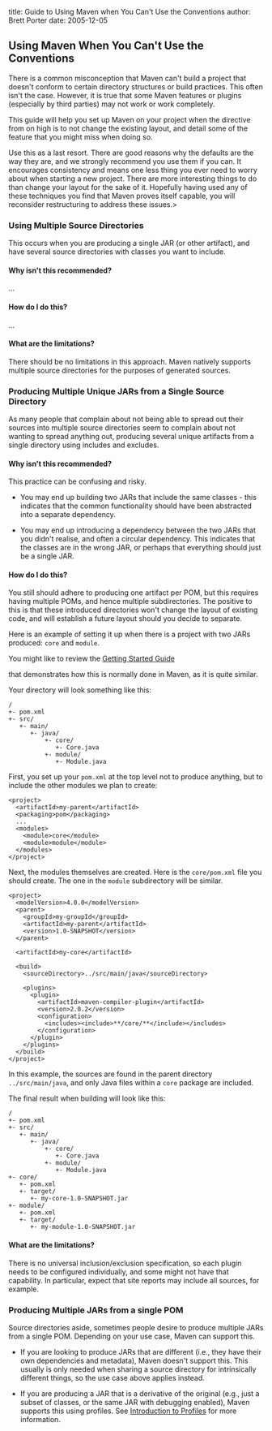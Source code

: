 title: Guide to Using Maven when You Can't Use the Conventions
author: Brett Porter
date: 2005-12-05

<!--
Licensed to the Apache Software Foundation (ASF) under one
or more contributor license agreements.  See the NOTICE file
distributed with this work for additional information
regarding copyright ownership.  The ASF licenses this file
to you under the Apache License, Version 2.0 (the
"License"); you may not use this file except in compliance
with the License.  You may obtain a copy of the License at

    http://www.apache.org/licenses/LICENSE-2.0

Unless required by applicable law or agreed to in writing,
software distributed under the License is distributed on an
"AS IS" BASIS, WITHOUT WARRANTIES OR CONDITIONS OF ANY
KIND, either express or implied.  See the License for the
specific language governing permissions and limitations
under the License.
-->
## Using Maven When You Can't Use the Conventions

 There is a common misconception that Maven can't build a project that doesn't conform to certain directory structures or build practices. This often isn't the case. However, it is true that some Maven features or plugins (especially by third parties) may not work or work completely.

 This guide will help you set up Maven on your project when the directive from on high is to not change the existing layout, and detail some of the feature that you might miss when doing so.

 Use this as a last resort. There are good reasons why the defaults are the way they are, and we strongly recommend you use them if you can. It encourages consistency and means one less thing you ever need to worry about when starting a new project. There are more interesting things to do than change your layout for the sake of it. Hopefully having used any of these techniques you find that Maven proves itself capable, you will reconsider restructuring to address these issues.\>

### Using Multiple Source Directories

 This occurs when you are producing a single JAR (or other artifact), and have several source directories with classes you want to include.

#### Why isn't this recommended?

 ...

<!-- TODO -->

#### How do I do this?

 ...

<!-- TODO -->

#### What are the limitations?

 There should be no limitations in this approach. Maven natively supports multiple source directories for the purposes of generated sources.

### Producing Multiple Unique JARs from a Single Source Directory

 As many people that complain about not being able to spread out their sources into multiple source directories seem to complain about not wanting to spread anything out, producing several unique artifacts from a single directory using includes and excludes.

#### Why isn't this recommended?

 This practice can be confusing and risky.

- You may end up building two JARs that include the same classes - this indicates that the common functionality should have been abstracted into a separate dependency.

- You may end up introducing a dependency between the two JARs that you didn't realise, and often a circular dependency. This indicates that the classes are in the wrong JAR, or perhaps that everything should just be a single JAR.

#### How do I do this?

 You still should adhere to producing one artifact per POM, but this requires having multiple POMs, and hence multiple subdirectories. The positive to this is that these introduced directories won't change the layout of existing code, and will establish a future layout should you decide to separate.

 Here is an example of setting it up when there is a project with two JARs produced: `core` and `module`.

 You might like to review the [Getting Started Guide](../getting-started/)

<!--  or {{{guide-multi-module.html} Guide to Using Multiple Modules}} -->
 that demonstrates how this is normally done in Maven, as it is quite similar.

 Your directory will look something like this:

```
/
+- pom.xml
+- src/
   +- main/
      +- java/
          +- core/
             +- Core.java
          +- module/
             +- Module.java
```

 First, you set up your `pom.xml` at the top level not to produce anything, but to include the other modules we plan to create:

```
<project>
  <artifactId>my-parent</artifactId>
  <packaging>pom</packaging>
  ...
  <modules>
    <module>core</module>
    <module>module</module>
  </modules>
</project>
```

 Next, the modules themselves are created. Here is the `core/pom.xml` file you should create. The one in the `module` subdirectory will be similar.

```
<project>
  <modelVersion>4.0.0</modelVersion>
  <parent>
    <groupId>my-groupId</groupId>
    <artifactId>my-parent</artifactId>
    <version>1.0-SNAPSHOT</version>
  </parent>

  <artifactId>my-core</artifactId>

  <build>
    <sourceDirectory>../src/main/java</sourceDirectory>

    <plugins>
      <plugin>
        <artifactId>maven-compiler-plugin</artifactId>
        <version>2.0.2</version>
        <configuration>
          <includes><include>**/core/**</include></includes>
        </configuration>
      </plugin>
    </plugins>
  </build>
</project>
```

 In this example, the sources are found in the parent directory `../src/main/java`, and only Java files within a `core` package are included.

 The final result when building will look like this:

```
/
+- pom.xml
+- src/
   +- main/
      +- java/
          +- core/
             +- Core.java
          +- module/
             +- Module.java
+- core/
   +- pom.xml
   +- target/
      +- my-core-1.0-SNAPSHOT.jar
+- module/
   +- pom.xml
   +- target/
      +- my-module-1.0-SNAPSHOT.jar
```

#### What are the limitations?

 There is no universal inclusion/exclusion specification, so each plugin needs to be configured individually, and some might not have that capability. In particular, expect that site reports may include all sources, for example.

### Producing Multiple JARs from a single POM

 Source directories aside, sometimes people desire to produce multiple JARs from a single POM. Depending on your use case, Maven can support this.

- If you are looking to produce JARs that are different (i.e., they have their own dependencies and metadata), Maven doesn't support this. This usually is only needed when sharing a source directory for intrinsically different things, so the use case above applies instead.

- If you are producing a JAR that is a derivative of the original (e.g., just a subset of classes, or the same JAR with debugging enabled), Maven supports this using profiles. See [Introduction to Profiles](../introduction/introduction-to-profiles.html) for more information.
